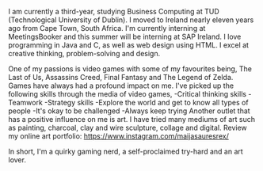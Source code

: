 I am currently a third-year, studying Business Computing at TUD (Technological University of Dublin). I moved to Ireland nearly eleven years ago from Cape Town, South Africa. I'm currently interning at MeetingsBooker and this summer will be interning at SAP Ireland. I love programming in Java and C, as well as web design using HTML. I excel at creative thinking, problem-solving and design.

One of my passions is video games with some of my favourites being, The Last of Us, Assassins Creed, Final Fantasy and The Legend of Zelda. Games have always had a profound impact on me.
I've picked up the following skills through the media of video games,
-Critical thinking skills
-Teamwork
-Strategy skills
-Explore the world and get to know all types of people
-It's okay to be challenged
-Always keep trying
Another outlet that has a positive influence on me is art. I have tried many mediums of art such as painting, charcoal, clay and wire sculpture, collage and digital. Review my online art portfolio:
https://www.instagram.com/maijasauresrex/

In short, I'm a quirky gaming nerd, a self-proclaimed try-hard and an art lover.
